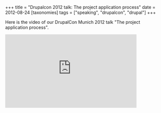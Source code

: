 +++
title = "Drupalcon 2012 talk: The project application process"
date = 2012-08-24
[taxonomies]
tags = ["speaking", "drupalcon", "drupal"]
+++

Here is the video of our DrupalCon Munich 2012 talk "The project application process".

<iframe width="420" height="236" src="https://www.youtube-nocookie.com/embed/jLj0K8Trvus" frameborder="0" allow="accelerometer; autoplay; encrypted-media; gyroscope; picture-in-picture" allowfullscreen></iframe>

<!-- more -->
